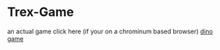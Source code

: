 # Trex-Game
an actual game click here (if your on a chrominum based browser) [dino game](chrome://dino)
